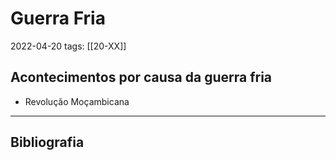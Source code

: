 # Guerra Fria
2022-04-20
tags:  [[20-XX]]


## Acontecimentos por causa da guerra fria

* Revolução Moçambicana

-----------------------------------------------
## Bibliografia